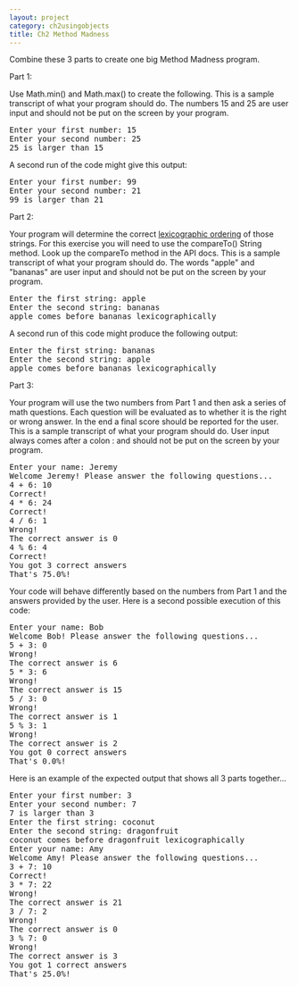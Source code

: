 ```yaml
---
layout: project
category: ch2usingobjects
title: Ch2 Method Madness
---
```

Combine these 3 parts to create one big Method Madness program.

Part 1:

Use Math.min() and Math.max() to create the following. This is a sample transcript of what your program should do. The numbers 15 and 25 are user input and should not be put on the screen by your program.
<pre>
Enter your first number: 15
Enter your second number: 25
25 is larger than 15
</pre>
A second run of the code might give this output:
<pre>
Enter your first number: 99
Enter your second number: 21
99 is larger than 21
</pre>
Part 2:

Your program will determine the correct [lexicographic ordering](https://en.wikipedia.org/wiki/Lexicographic_order) of those strings. For this exercise you will need to use the compareTo() String method. Look up the compareTo method in the API docs. This is a sample transcript of what your program should do. The words "apple" and "bananas" are user input and should not be put on the screen by your program.
<pre>
Enter the first string: apple
Enter the second string: bananas
apple comes before bananas lexicographically
</pre>
A second run of this code might produce the following output:
<pre>
Enter the first string: bananas
Enter the second string: apple
apple comes before bananas lexicographically
</pre>
Part 3:

Your program will use the two numbers from Part 1 and then ask a series of math questions. Each question will be evaluated as to whether it is the right or wrong answer. In the end a final score should be reported for the user. This is a sample transcript of what your program should do. User input always comes after a colon : and should not be put on the screen by your program.
<pre>
Enter your name: Jeremy
Welcome Jeremy! Please answer the following questions...
4 + 6: 10
Correct!
4 * 6: 24
Correct!
4 / 6: 1
Wrong!
The correct answer is 0
4 % 6: 4
Correct!
You got 3 correct answers
That's 75.0%!
</pre>
Your code will behave differently based on the numbers from Part 1 and the answers provided by the user. Here is a second possible execution of this code:
<pre>
Enter your name: Bob
Welcome Bob! Please answer the following questions...
5 + 3: 0
Wrong!
The correct answer is 6
5 * 3: 6
Wrong!
The correct answer is 15
5 / 3: 0
Wrong!
The correct answer is 1
5 % 3: 1
Wrong!
The correct answer is 2
You got 0 correct answers
That's 0.0%!
</pre>
Here is an example of the expected output that shows all 3 parts together...
<pre>
Enter your first number: 3
Enter your second number: 7
7 is larger than 3
Enter the first string: coconut
Enter the second string: dragonfruit
coconut comes before dragonfruit lexicographically
Enter your name: Amy
Welcome Amy! Please answer the following questions...
3 + 7: 10
Correct!
3 * 7: 22
Wrong!
The correct answer is 21
3 / 7: 2
Wrong!
The correct answer is 0
3 % 7: 0
Wrong!
The correct answer is 3
You got 1 correct answers
That's 25.0%!
</pre>
